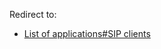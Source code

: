 Redirect to:

*   [List of applications#SIP clients](/index.php/List_of_applications#SIP_clients "List of applications")